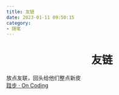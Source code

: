 ```yaml
---
title: 友链
date: 2023-01-11 09:50:15
category:
- 随笔
---
```


<!-- more -->

<div align="center"><h1><strong> 友链</strong></h1></div>



放点友联，回头给他们整点新皮   
[跬步 · On Coding](https://zhu327.github.io/)   


